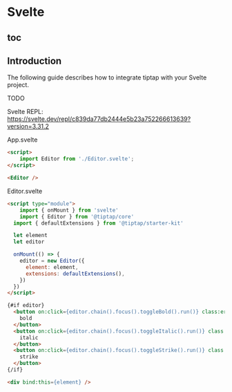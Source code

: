 # Svelte

## toc

## Introduction
The following guide describes how to integrate tiptap with your Svelte project.

TODO

Svelte REPL: https://svelte.dev/repl/c839da77db2444e5b23a752266613639?version=3.31.2

App.svelte
```html
<script>
	import Editor from './Editor.svelte';
</script>

<Editor />
```

Editor.svelte
```html
<script type="module">
	import { onMount } from 'svelte'
	import { Editor } from '@tiptap/core'
  import { defaultExtensions } from '@tiptap/starter-kit'

  let element
  let editor

  onMount(() => {
    editor = new Editor({
      element: element,
      extensions: defaultExtensions(),
    })
  })
</script>

{#if editor}
  <button on:click={editor.chain().focus().toggleBold().run()} class:error={editor.isActive('bold')}>
    bold
  </button>
  <button on:click={editor.chain().focus().toggleItalic().run()} class:error={editor.isActive('italic')}>
    italic
  </button>
  <button on:click={editor.chain().focus().toggleStrike().run()} class:error={editor.isActive('strike')}>
    strike
  </button>
{/if}

<div bind:this={element} />
```
